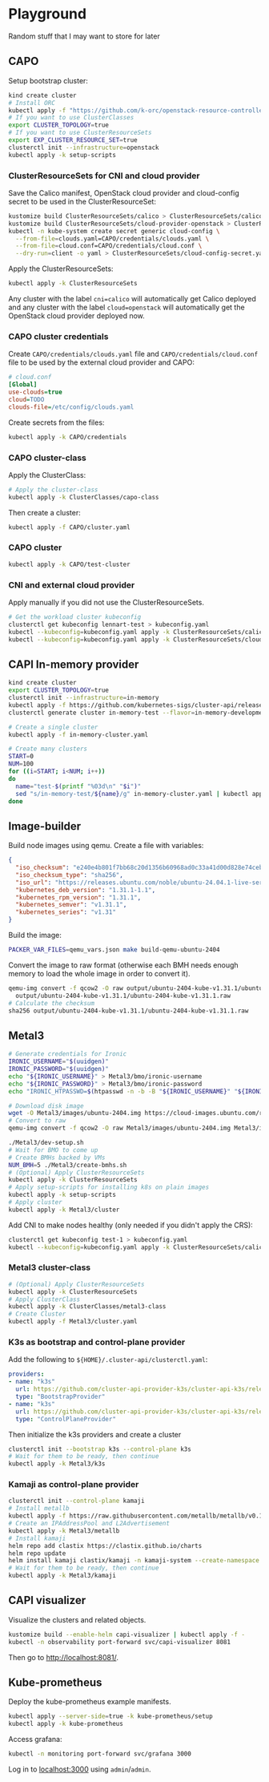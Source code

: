 # Playground

Random stuff that I may want to store for later

## CAPO

Setup bootstrap cluster:

```bash
kind create cluster
# Install ORC
kubectl apply -f "https://github.com/k-orc/openstack-resource-controller/releases/latest/download/install.yaml"
# If you want to use ClusterClasses
export CLUSTER_TOPOLOGY=true
# If you want to use ClusterResourceSets
export EXP_CLUSTER_RESOURCE_SET=true
clusterctl init --infrastructure=openstack
kubectl apply -k setup-scripts
```

### ClusterResourceSets for CNI and cloud provider

Save the Calico manifest, OpenStack cloud provider and cloud-config secret to be used in the ClusterResourceSet:

```bash
kustomize build ClusterResourceSets/calico > ClusterResourceSets/calico.yaml
kustomize build ClusterResourceSets/cloud-provider-openstack > ClusterResourceSets/cloud-provider-openstack.yaml
kubectl -n kube-system create secret generic cloud-config \
  --from-file=clouds.yaml=CAPO/credentials/clouds.yaml \
  --from-file=cloud.conf=CAPO/credentials/cloud.conf \
  --dry-run=client -o yaml > ClusterResourceSets/cloud-config-secret.yaml
```

Apply the ClusterResourceSets:

```bash
kubectl apply -k ClusterResourceSets
```

Any cluster with the label `cni=calico` will automatically get Calico deployed and any cluster with the label `cloud=openstack` will automatically get the OpenStack cloud provider deployed now.

### CAPO cluster credentials

Create `CAPO/credentials/clouds.yaml` file and `CAPO/credentials/cloud.conf` file to be used by the external cloud provider and CAPO:

```ini
# cloud.conf
[Global]
use-clouds=true
cloud=TODO
clouds-file=/etc/config/clouds.yaml
```

Create secrets from the files:

```bash
kubectl apply -k CAPO/credentials
```

### CAPO cluster-class

Apply the ClusterClass:

```bash
# Apply the cluster-class
kubectl apply -k ClusterClasses/capo-class
```

Then create a cluster:

```bash
kubectl apply -f CAPO/cluster.yaml
```

### CAPO cluster

```bash
kubectl apply -k CAPO/test-cluster
```

### CNI and external cloud provider

Apply manually if you did not use the ClusterResourceSets.

```bash
# Get the workload cluster kubeconfig
clusterctl get kubeconfig lennart-test > kubeconfig.yaml
kubectl --kubeconfig=kubeconfig.yaml apply -k ClusterResourceSets/calico
kubectl --kubeconfig=kubeconfig.yaml apply -k ClusterResourceSets/cloud-provider-openstack
```

## CAPI In-memory provider

```bash
kind create cluster
export CLUSTER_TOPOLOGY=true
clusterctl init --infrastructure=in-memory
kubectl apply -f https://github.com/kubernetes-sigs/cluster-api/releases/download/v1.5.1/clusterclass-in-memory-quick-start.yaml
clusterctl generate cluster in-memory-test --flavor=in-memory-development --kubernetes-version=v1.31.1 > in-memory-cluster.yaml

# Create a single cluster
kubectl apply -f in-memory-cluster.yaml

# Create many clusters
START=0
NUM=100
for ((i=START; i<NUM; i++))
do
  name="test-$(printf "%03d\n" "$i")"
  sed "s/in-memory-test/${name}/g" in-memory-cluster.yaml | kubectl apply -f -
done
```

## Image-builder

Build node images using qemu.
Create a file with variables:

```json
{
  "iso_checksum": "e240e4b801f7bb68c20d1356b60968ad0c33a41d00d828e74ceb3364a0317be9",
  "iso_checksum_type": "sha256",
  "iso_url": "https://releases.ubuntu.com/noble/ubuntu-24.04.1-live-server-amd64.iso",
  "kubernetes_deb_version": "1.31.1-1.1",
  "kubernetes_rpm_version": "1.31.1",
  "kubernetes_semver": "v1.31.1",
  "kubernetes_series": "v1.31"
}
```

Build the image:

```bash
PACKER_VAR_FILES=qemu_vars.json make build-qemu-ubuntu-2404
```

Convert the image to raw format (otherwise each BMH needs enough memory to load the whole image in order to convert it).

```bash
qemu-img convert -f qcow2 -O raw output/ubuntu-2404-kube-v1.31.1/ubuntu-2404-kube-v1.31.1 \
  output/ubuntu-2404-kube-v1.31.1/ubuntu-2404-kube-v1.31.1.raw
# Calculate the checksum
sha256 output/ubuntu-2404-kube-v1.31.1/ubuntu-2404-kube-v1.31.1.raw
```

## Metal3

```bash
# Generate credentials for Ironic
IRONIC_USERNAME="$(uuidgen)"
IRONIC_PASSWORD="$(uuidgen)"
echo "${IRONIC_USERNAME}" > Metal3/bmo/ironic-username
echo "${IRONIC_PASSWORD}" > Metal3/bmo/ironic-password
echo "IRONIC_HTPASSWD=$(htpasswd -n -b -B "${IRONIC_USERNAME}" "${IRONIC_PASSWORD}")" > Metal3/ironic/ironic-htpasswd

# Download disk image
wget -O Metal3/images/ubuntu-2404.img https://cloud-images.ubuntu.com/releases/noble/release/ubuntu-24.04-server-cloudimg-amd64.img
# Convert to raw
qemu-img convert -f qcow2 -O raw Metal3/images/ubuntu-2404.img Metal3/images/ubuntu-2404.raw

./Metal3/dev-setup.sh
# Wait for BMO to come up
# Create BMHs backed by VMs
NUM_BMH=5 ./Metal3/create-bmhs.sh
# (Optional) Apply ClusterResourceSets
kubectl apply -k ClusterResourceSets
# Apply setup-scripts for installing k8s on plain images
kubectl apply -k setup-scripts
# Apply cluster
kubectl apply -k Metal3/cluster
```

Add CNI to make nodes healthy (only needed if you didn't apply the CRS):

```bash
clusterctl get kubeconfig test-1 > kubeconfig.yaml
kubectl --kubeconfig=kubeconfig.yaml apply -k ClusterResourceSets/calico
```

### Metal3 cluster-class

```bash
# (Optional) Apply ClusterResourceSets
kubectl apply -k ClusterResourceSets
# Apply ClusterClass
kubectl apply -k ClusterClasses/metal3-class
# Create Cluster
kubectl apply -f Metal3/cluster.yaml
```

### K3s as bootstrap and control-plane provider

Add the following to `${HOME}/.cluster-api/clusterctl.yaml`:

```yaml
providers:
- name: "k3s"
  url: https://github.com/cluster-api-provider-k3s/cluster-api-k3s/releases/latest/bootstrap-components.yaml
  type: "BootstrapProvider"
- name: "k3s"
  url: https://github.com/cluster-api-provider-k3s/cluster-api-k3s/releases/latest/control-plane-components.yaml
  type: "ControlPlaneProvider"
```

Then initialize the k3s providers and create a cluster

```bash
clusterctl init --bootstrap k3s --control-plane k3s
# Wait for them to be ready, then continue
kubectl apply -k Metal3/k3s
```

### Kamaji as control-plane provider

```bash
clusterctl init --control-plane kamaji
# Install metallb
kubectl apply -f https://raw.githubusercontent.com/metallb/metallb/v0.13.12/config/manifests/metallb-native.yaml
# Create an IPAddressPool and L2Advertisement
kubectl apply -k Metal3/metallb
# Install kamaji
helm repo add clastix https://clastix.github.io/charts
helm repo update
helm install kamaji clastix/kamaji -n kamaji-system --create-namespace
# Wait for them to be ready, then continue
kubectl apply -k Metal3/kamaji
```

## CAPI visualizer

Visualize the clusters and related objects.

```bash
kustomize build --enable-helm capi-visualizer | kubectl apply -f -
kubectl -n observability port-forward svc/capi-visualizer 8081
```
Then go to <http://localhost:8081/>.

## Kube-prometheus

Deploy the kube-prometheus example manifests.

```bash
kubectl apply --server-side=true -k kube-prometheus/setup
kubectl apply -k kube-prometheus
```

Access grafana:

```bash
kubectl -n monitoring port-forward svc/grafana 3000
```

Log in to <localhost:3000> using `admin`/`admin`.
